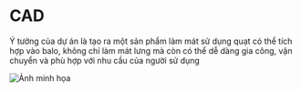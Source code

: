 # CAD

Ý tưởng của dự án là tạo ra một sản phẩm làm mát sử dụng quạt có thể tích hợp vào balo, không chỉ làm mát lưng mà còn có thể dễ dàng gia công, vận chuyển và phù hợp với nhu cầu của người sử dụng 


![Ảnh minh họa](https://drive.google.com/uc?export=view&id=1KUjEWHQzir_cATklN0DIK0tMxcekt1LW)
